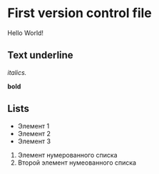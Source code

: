 # First version control file

Hello World!

## Text underline

*italics.*

**bold**

## Lists

* Элемент 1
* Элемент 2
* Элемент 3

1. Элемент нумерованного списка
2. Второй элемент нумеованного списка